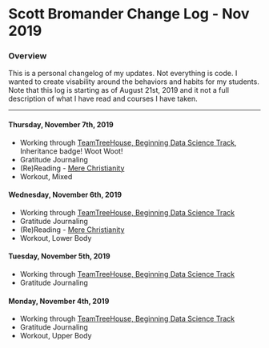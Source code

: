 # Scott Bromander Change Log - Nov 2019

### Overview
This is a personal changelog of my updates. Not everything is code. I wanted to create visability around the behaviors and habits for my students. Note that this log is starting as of August 21st, 2019 and it not a full description of what I have read and courses I have taken. 

---
#### Thursday, November 7th, 2019
- Working through [TeamTreeHouse, Beginning Data Science Track](https://teamtreehouse.com/tracks/beginning-data-science), Inheritance badge! Woot Woot!
- Gratitude Journaling
- (Re)Reading - [Mere Christianity](https://www.amazon.com/Mere-Christianity-C-S-Lewis/dp/0060652926)
- Workout, Mixed

#### Wednesday, November 6th, 2019
- Working through [TeamTreeHouse, Beginning Data Science Track](https://teamtreehouse.com/tracks/beginning-data-science)
- Gratitude Journaling
- (Re)Reading - [Mere Christianity](https://www.amazon.com/Mere-Christianity-C-S-Lewis/dp/0060652926)
- Workout, Lower Body

#### Tuesday, November 5th, 2019
- Working through [TeamTreeHouse, Beginning Data Science Track](https://teamtreehouse.com/tracks/beginning-data-science)
- Gratitude Journaling

#### Monday, November 4th, 2019
- Working through [TeamTreeHouse, Beginning Data Science Track](https://teamtreehouse.com/tracks/beginning-data-science)
- Gratitude Journaling
- Workout, Upper Body
